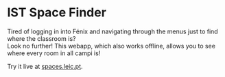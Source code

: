 # IST Space Finder

Tired of logging in into Fénix and navigating through the menus just to find where the classroom is?  
Look no further! This webapp, which also works offline, allows you to see where every room in all campi is!

Try it live at [spaces.leic.pt](https://spaces.leic.pt).
